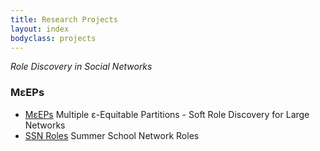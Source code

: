 ```yaml
---
title: Research Projects
layout: index
bodyclass: projects
---
```


*Role Discovery in Social Networks*

### M&epsilon;EPs

* [M&epsilon;EPs](https://www.dropbox.com/s/mw590lpgre5bxiq/meeps.pdf?dl=0) <span>Multiple &epsilon;-Equitable Partitions - Soft Role Discovery for Large Networks</span>
* [SSN Roles](http://randomsurfer.in/summer.html) <span>Summer School Network Roles</span>
